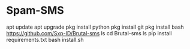 # Spam-SMS
apt update apt upgrade pkg install python pkg install git pkg install bash https://github.com/Sxp-ID/Brutal-sms ls cd Brutal-sms ls pip install requirements.txt bash install.sh
